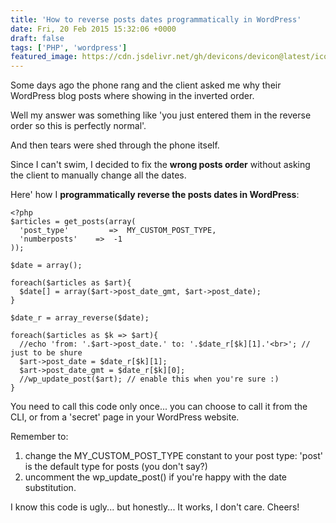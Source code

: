 ```yaml
---
title: 'How to reverse posts dates programmatically in WordPress'
date: Fri, 20 Feb 2015 15:32:06 +0000
draft: false
tags: ['PHP', 'wordpress']
featured_image: https://cdn.jsdelivr.net/gh/devicons/devicon@latest/icons/wordpress/wordpress-plain.svg
---
```


Some days ago the phone rang and the client asked me why their WordPress blog posts where showing in the inverted order.

Well my answer was something like 'you just entered them in the reverse order so this is perfectly normal'.

And then tears were shed through the phone itself.

Since I can't swim, I decided to fix the **wrong posts order** without asking the client to manually change all the
dates.

Here' how I **programmatically reverse the posts dates in WordPress**:

```phtml
<?php
$articles = get_posts(array(
  'post_type'         =>  MY_CUSTOM_POST_TYPE,
  'numberposts'    =>  -1
));

$date = array();

foreach($articles as $art){
  $date[] = array($art->post_date_gmt, $art->post_date);
}

$date_r = array_reverse($date);

foreach($articles as $k => $art){
  //echo 'from: '.$art->post_date.' to: '.$date_r[$k][1].'<br>'; // just to be shure
  $art->post_date = $date_r[$k][1];
  $art->post_date_gmt = $date_r[$k][0];
  //wp_update_post($art); // enable this when you're sure :)
}
```

You need to call this code only once... you can choose to call it from the CLI, or from a 'secret' page in your
WordPress website.

Remember to:

1. change the MY\_CUSTOM\_POST\_TYPE constant to your post type: 'post' is the default type for posts (you don't say?)
2. uncomment the wp\_update\_post() if you're happy with the date substitution.

I know this code is ugly... but honestly... It works, I don't care. Cheers!